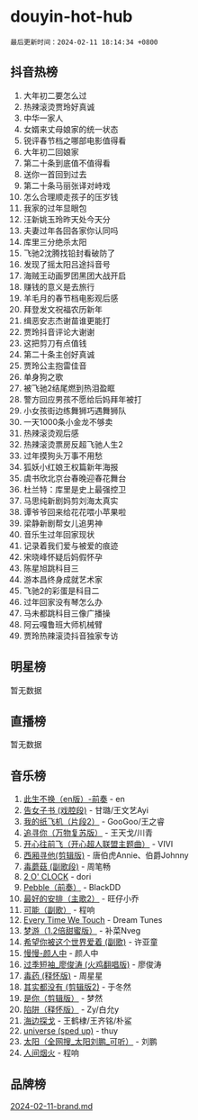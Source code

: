 # douyin-hot-hub

`最后更新时间：2024-02-11 18:14:34 +0800`

## 抖音热榜

1. 大年初二要怎么过
1. 热辣滚烫贾玲好真诚
1. 中华一家人
1. 女婿来丈母娘家的统一状态
1. 锐评春节档之哪部电影值得看
1. 大年初二回娘家
1. 第二十条到底值不值得看
1. 送你一首回到过去
1. 第二十条马丽张译对峙戏
1. 怎么合理顺走孩子的压岁钱
1. 我家的过年显眼包
1. 汪新姚玉玲昨天处今天分
1. 夫妻过年各回各家你认同吗
1. 库里三分绝杀太阳
1. 飞驰2沈腾找铅封看破防了
1. 发现了摇太阳吕途抖音号
1. 海贼王动画罗团黑团大战开启
1. 赚钱的意义是去旅行
1. 羊毛月的春节档电影观后感
1. 拜登发文祝福农历新年
1. 缉恶安志杰谢苗谁更能打
1. 贾玲抖音评论大谢谢
1. 这把剪刀有点值钱
1. 第二十条主创好真诚
1. 贾玲公主抱雷佳音
1. 单身狗之歌
1. 被飞驰2结尾燃到热泪盈眶
1. 警方回应男孩不愿给后妈拜年被打
1. 小女孩街边练舞狮巧遇舞狮队
1. 一天1000条小金龙不够卖
1. 热辣滚烫观后感
1. 热辣滚烫票房反超飞驰人生2
1. 过年摸狗头万事不用愁
1. 狐妖小红娘王权篇新年海报
1. 虞书欣北京台春晚迎春花舞台
1. 杜兰特：库里是史上最强控卫
1. 马思纯新剧妈剪刘海太真实
1. 谭爷爷回来给花花喂小苹果啦
1. 梁静新剧帮女儿追男神
1. 音乐生过年回家现状
1. 记录着我们爱与被爱的痕迹
1. 宋晓峰怀疑后妈假怀孕
1. 陈星旭跳科目三
1. 游本昌终身成就艺术家
1. 飞驰2的彩蛋是科目二
1. 过年回家没有琴怎么办
1. 马未都跳科目三像广播操
1. 阿云嘎鲁班大师机械臂
1. 贾玲热辣滚烫抖音独家专访

## 明星榜

暂无数据

## 直播榜

暂无数据

## 音乐榜

1. [此生不换（en版）-前奏](https://sf6-cdn-tos.douyinstatic.com/obj/tos-cn-ve-2774/oMDvUGwhKrKYDEqXiMYEwxZqBWIJFA92CiLAO) - en
1. [告女子书 (戏腔段)](https://sf6-cdn-tos.douyinstatic.com/obj/tos-cn-ve-2774/osCCzFxWgstBDi92ZfBB4ht7gQENBmQMAl0eI6) - 甘璐/王文艺Ayi
1. [我的纸飞机（片段2）](https://sf6-cdn-tos.douyinstatic.com/obj/tos-cn-ve-2774/oM2ZrKcg2CD5AeRB2gkeXOFB1IxAGJdZPazYHf) - GooGoo/王之睿
1. [追寻你（万物复苏版）](https://sf6-cdn-tos.douyinstatic.com/obj/tos-cn-ve-2774/oYeAZJsbjIDit9APmBg8u6uDUQnHmoCf3gbo74) - 王天戈/川青
1. [开心往前飞（开心超人联盟主题曲）](https://sf5-hl-cdn-tos.douyinstatic.com/obj/tos-cn-ve-2774/9d8fb7c82cf1421fb93a9fe925275e0a) - VIVI
1. [西厢寻他(剪辑版)](https://sf6-cdn-tos.douyinstatic.com/obj/tos-cn-ve-2774/oUsAVfAQKlRNxEv5qxvIB8o5qmIWUcXbzJKJhw) - 唐伯虎Annie、伯爵Johnny
1. [毒蘑菇 (副歌段)](https://sf5-hl-cdn-tos.douyinstatic.com/obj/tos-cn-ve-2774/ocDEUsfdLjxnlFXtfogBCiQCEqYB7QZgZ8VViM) - 周笔畅
1. [2 O' CLOCK](https://sf5-hl-cdn-tos.douyinstatic.com/obj/tos-cn-ve-2774/oIUBICeqlYQHTigCBOnCMlwBZJkgiBjt1oDfbg) - dori
1. [Pebble（前奏）](https://sf5-hl-cdn-tos.douyinstatic.com/obj/tos-cn-ve-2774/5e6913036e674b34b92df6abd1361f00) - BlackDD
1. [最好的安排（主歌2）](https://sf3-cdn-tos.douyinstatic.com/obj/tos-cn-ve-2774/oMMZX1DuHpMwgoDztBmZswgQnbCeeANZxBHkFY) - 旺仔小乔
1. [可能（副歌）](https://sf6-cdn-tos.douyinstatic.com/obj/tos-cn-ve-2774/cde1731888894259b333569393c2fb51) - 程响
1. [Every Time We Touch](https://sf5-hl-cdn-tos.douyinstatic.com/obj/tos-cn-ve-2774/ogN6lUKQeBBfEVhIOMikG1CcJjugxk1tztZyhP) - Dream Tunes
1. [梦游（1.2倍甜蜜版）](https://sf5-hl-cdn-tos.douyinstatic.com/obj/tos-cn-ve-2774/o4gyAUm8hwufoEABmwVIiQtHsFuGzAEEWtNMzo) - 补菜Nveg
1. [希望你被这个世界爱着 (副歌)](https://sf6-cdn-tos.douyinstatic.com/obj/tos-cn-ve-2774/oUHCmWQfZlE3QQBKBeD8rCFLpJzPgCpImhsxMt) - 许亚童
1. [慢慢-颜人中](https://sf5-hl-cdn-tos.douyinstatic.com/obj/tos-cn-ve-2774/ocjHNfBXdBxQNC8ZGAeoLMFTUgtBg8bkExunDC) - 颜人中
1. [过季短袖_廖俊涛 (火鸡翻唱版)](https://sf5-hl-cdn-tos.douyinstatic.com/obj/tos-cn-ve-2774/ogQVJl0tRBKxQgZji7YClFEBrVDeHpPTWfCZbQ) - 廖俊涛
1. [毒药 (释怀版)](https://sf3-cdn-tos.douyinstatic.com/obj/tos-cn-ve-2774/oYILMEAzspdZBIzy4frJNB8ZHPHWAhiwowd4Ad) - 周星星
1. [其实都没有 (剪辑版2)](https://sf6-cdn-tos.douyinstatic.com/obj/tos-cn-ve-2774/oEBNQenHZtBhxYjGgUDQk0BCHTigQafgFlbQ7k) - 于冬然
1. [是你（剪辑版）](https://sf5-hl-cdn-tos.douyinstatic.com/obj/tos-cn-ve-2774/46019dae783c4c969944217fe1cfafc4) - 梦然
1. [陷阱（释怀版）](https://sf5-hl-cdn-tos.douyinstatic.com/obj/tos-cn-ve-2774/oE8C21LeZrzKLDFfQYgMzx4GAIHageG5IzayY7) - Zy/白允y
1. [海边探戈](https://sf5-hl-cdn-tos.douyinstatic.com/obj/tos-cn-ve-2774/os9gE0VQCGqt6VQkZDyBBYvfSDY0QFe3vVmubn) - 王鹤棣/王齐铭/朴鲨
1. [universe (sped up)](https://sf3-cdn-tos.douyinstatic.com/obj/tos-cn-ve-2774/oIQnurQLDCsdYeegkM4CKuVb23MZBXtX6QB8bv) - thuy
1. [太阳（全网搜_太阳刘鹏_可听）](https://sf5-hl-cdn-tos.douyinstatic.com/obj/tos-cn-ve-2774/ogWbyIQnlBFImVbeDocRdCIYtBHlbJXgfZMvgz) - 刘鹏
1. [人间烟火](https://sf5-hl-cdn-tos.douyinstatic.com/obj/tos-cn-ve-2774/947983139f35446684610238bba8e7a9) - 程响

## 品牌榜

[2024-02-11-brand.md](2024-02-11-brand.md)
